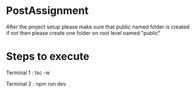 # PostAssignment

After the project setup please make sure that public named folder is created if not then please create one folder on root level named "public"

# Steps to execute

Terminal 1 : tsc -w

Terminal 2 : npm run dev
